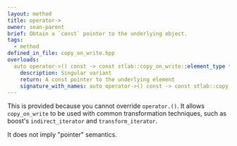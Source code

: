 ```yaml
---
layout: method
title: operator->
owner: sean-parent
brief: Obtain a `const` pointer to the underlying object.
tags:
  - method
defined_in_file: copy_on_write.hpp
overloads:
  auto operator->() const -> const stlab::copy_on_write::element_type *:
    description: Singular variant
    return: A const pointer to the underlying element
    signature_with_names: auto operator->() const -> const stlab::copy_on_write::element_type *
---
```


This is provided because you cannot override `operator.()`. It allows `copy_on_write` to be used with common transformation techniques, such as boost's `indirect_iterator` and `transform_iterator`.

It does not imply "pointer" semantics.
